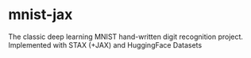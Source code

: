 # mnist-jax
The classic deep learning MNIST hand-written digit recognition project. Implemented with STAX (+JAX) and HuggingFace Datasets

